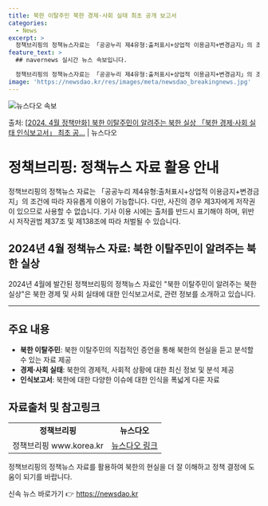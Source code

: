 ```yaml
---
title: 북한 이탈주민 북한 경제·사회 실태 최초 공개 보고서
categories:
  - News
excerpt: >
  정책브리핑의 정책뉴스자료는 「공공누리 제4유형:출처표시+상업적 이용금지+변경금지」의 조건에 따라 자유롭게 이…
feature_text: >
  ## navernews 실시간 뉴스 속보입니다.

  정책브리핑의 정책뉴스자료는 「공공누리 제4유형:출처표시+상업적 이용금지+변경금지」의 조건에 따라 자유롭게 이…
image: 'https://newsdao.kr/res/images/meta/newsdao_breakingnews.jpg'
---
```


![뉴스다오 속보](https://newsdao.kr/res/images/meta/newsdao_breakingnews.jpg)

<p>출처: <a href="https://newsdao.kr/3483" rel="dofollow">[2024. 4월 정책만화] 북한 이탈주민이 알려주는 북한 실상 「북한 경제·사회 실태 인식보고서」 최초 공…</a> | 뉴스다오</p>

<h1><b>정책브리핑</b>: 정책뉴스 자료 활용 안내</h1>

<p data-ke-size="size16">정책브리핑의 정책뉴스 자료는 「공공누리 제4유형:출처표시+상업적 이용금지+변경금지」의 조건에 따라 자유롭게 이용이 가능합니다. 다만, 사진의 경우 제3자에게 저작권이 있으므로 사용할 수 없습니다. 기사 이용 시에는 출처를 반드시 표기해야 하며, 위반 시 저작권법 제37조 및 제138조에 따라 처벌될 수 있습니다.</p>
<h2 data-ke-size="size26">2024년 4월 정책뉴스 자료: 북한 이탈주민이 알려주는 북한 실상</h2>

<p data-ke-size="size16">2024년 4월에 발간된 정책브리핑의 정책뉴스 자료인 "북한 이탈주민이 알려주는 북한 실상"은 북한 경제 및 사회 실태에 대한 인식보고서로, 관련 정보를 소개하고 있습니다.</p>

<hr>

<h2 data-ke-size="size26">주요 내용</h2>

<ul>
  <li><b>북한 이탈주민</b>: 북한 이탈주민의 직접적인 증언을 통해 북한의 현실을 듣고 분석할 수 있는 자료 제공</li>
  <li><b>경제·사회 실태</b>: 북한의 경제적, 사회적 상황에 대한 최신 정보 및 분석 제공</li>
  <li><b>인식보고서</b>: 북한에 대한 다양한 이슈에 대한 인식을 폭넓게 다룬 자료</li>
</ul>

<h2 data-ke-size="size26">자료출처 및 참고링크</h2>

<table>
  <tr>
    <td style="text-align: center; height: 17px;"><b>정책브리핑</b></td>
    <td style="text-align: center; height: 17px;"><b>뉴스다오</b></td>
  </tr>
  <tr>
    <td>정책브리핑 www.korea.kr</td>
    <td><a href="https://newsdao.kr/3483">뉴스다오 링크</a></td>
  </tr>
</table>

<p data-ke-size="size16">정책브리핑의 정책뉴스 자료를 활용하여 북한의 현실을 더 잘 이해하고 정책 결정에 도움이 되기를 바랍니다.</p>
 

신속 뉴스 바로가기 👉 <a href="https://newsdao.kr" rel="dofollow">https://newsdao.kr</a>


